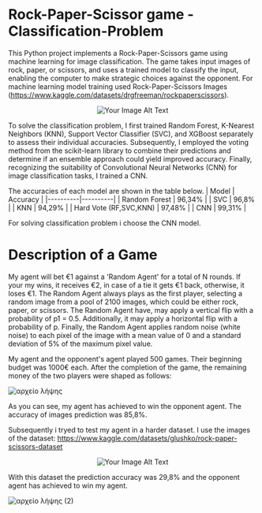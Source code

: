 # Rock-Paper-Scissor game -  Classification-Problem
This Python project implements a Rock-Paper-Scissors game using machine learning for image classification. The game takes input images of rock, paper, or scissors, and uses a trained model to classify the input, enabling the computer to make strategic choices against the opponent. For machine learning model training used Rock-Paper-Scissors Images (https://www.kaggle.com/datasets/drgfreeman/rockpaperscissors).

<p align="center">
  <img src="https://miro.medium.com/v2/resize:fit:931/1*HA5CCzjaGqLpScvNznqDww.png" alt="Your Image Alt Text" />
</p>


To solve the classification problem, I first trained Random Forest, K-Nearest Neighbors (KNN), Support Vector Classifier (SVC), and XGBoost separately to assess their individual accuracies. Subsequently, I employed the voting method from the scikit-learn library to combine their predictions and determine if an ensemble approach could yield improved accuracy. Finally, recognizing the suitability of Convolutional Neural Networks (CNN) for image classification tasks, I trained a CNN.

The accuracies of each model are shown in the table below.
| Model | Accuracy |
|----------|----------|
| Random Forest | 96,34% |
| SVC | 96,8% |
| KNN | 94,29% |
| Hard Vote (RF,SVC,KNN) | 97,48% |
| CNN | 99,31% |

For solving classification problem i choose the CNN model.

# **Description of a Game**

My agent will bet €1 against a 'Random Agent' for a total of N rounds. If your my wins, it receives €2, in case of a tie it gets €1 back, otherwise, it loses €1. The Random Agent always plays as the first player, selecting a random image from a pool of 2100 images, which could be either rock, paper, or scissors. The Random Agent have,  may apply a vertical flip with a probability of p1 = 0.5. Additionally, it may apply a horizontal flip with a probability of p. Finally, the Random Agent applies random noise (white noise) to each pixel of the image with a mean value of 0 and a standard deviation of 5% of the maximum pixel value.

My agent and the opponent's agent played 500 games. Their beginning budget was 1000€ each. After the completion of the game, the remaining money of the two players were shaped as follows:

![αρχείο λήψης](https://github.com/Odygrosoman/-Rock-Paper-Scissors-Classification-Problem/assets/118894987/6832b150-a10a-4b2c-8e1a-1a418d07ddb9)

As you can see, my agent has achieved to win  the opponent agent. The accuracy of images prediction was 85,8%.

Subsequently i tryed to test my agent in a harder dataset. I use the images of the dataset: https://www.kaggle.com/datasets/glushko/rock-paper-scissors-dataset

<p align="center">
  <img src="https://www.romaglushko.com/blog/rock-paper-scissors/rock-paper-scissors-cover.jpeg" alt="Your Image Alt Text" />
</p>

With this dataset the prediction accuracy was 29,8% and the opponent agent has achieved to win my agent. 

![αρχείο λήψης (2)](https://github.com/Odygrosoman/-Rock-Paper-Scissors-Classification-Problem/assets/118894987/4b1aba1f-3ebd-411c-b759-dc423610f38a)


